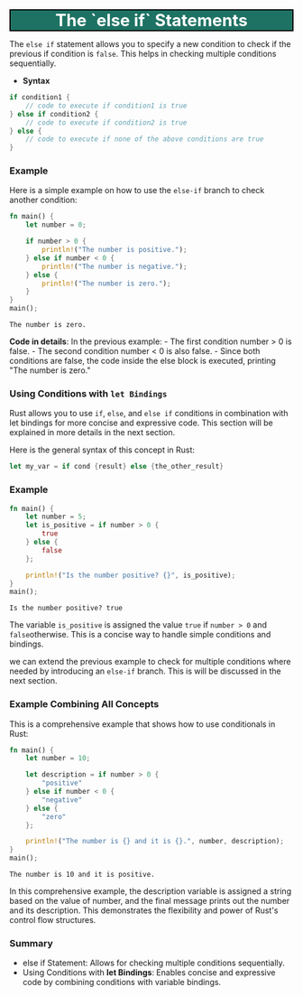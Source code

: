 <div style="text-align:center;font-size:22pt; font-weight:bold;color:white;border:solid black 1.5pt;background-color:#1e7263;">
   The `else if` Statements
</div>

The `else if` statement allows you to specify a new condition to check if the previous if condition is `false`. This helps in checking multiple conditions sequentially.

- **Syntax**

```rust
if condition1 {
    // code to execute if condition1 is true
} else if condition2 {
    // code to execute if condition2 is true
} else {
    // code to execute if none of the above conditions are true
}
```

### Example

Here is a simple example on how to use the `else-if` branch to check another condition:

```Rust
fn main() {
    let number = 0;

    if number > 0 {
        println!("The number is positive.");
    } else if number < 0 {
        println!("The number is negative.");
    } else {
        println!("The number is zero.");
    }
}
main();
```

    The number is zero.

**Code in details**: In the previous example: 
    - The first condition number > 0 is false.
    - The second condition number < 0 is also false.
    - Since both conditions are false, the code inside the else block is executed, printing "The number is zero."

### Using Conditions with `let Bindings`

Rust allows you to use `if`, `else`, and `else if` conditions in combination with let bindings for more concise and expressive code. This section will be explained in more details in the next section.

Here is the general syntax of this concept in Rust:

```rust
let my_var = if cond {result} else {the_other_result} 
```

### Example

```Rust
fn main() {
    let number = 5;
    let is_positive = if number > 0 {
        true
    } else {
        false
    };

    println!("Is the number positive? {}", is_positive);
}
main();
```

    Is the number positive? true

The variable `is_positive` is assigned the value `true` if `number > 0` and `false`otherwise. This is a concise way to handle simple conditions and bindings.

we can extend the previous example to check for multiple conditions where needed by introducing an `else-if` branch. This is will be discussed in the next section. 

### Example Combining All Concepts

This is a comprehensive example that shows how to use conditionals in Rust: 

```Rust
fn main() {
    let number = 10;

    let description = if number > 0 {
        "positive"
    } else if number < 0 {
        "negative"
    } else {
        "zero"
    };

    println!("The number is {} and it is {}.", number, description);
}
main();
```

    The number is 10 and it is positive.

In this comprehensive example, the description variable is assigned a string based on the value of number, and the final message prints out the number and its description. This demonstrates the flexibility and power of Rust's control flow structures.

### Summary

- else if Statement: Allows for checking multiple conditions sequentially.
- Using Conditions with **let Bindings**: Enables concise and expressive code by combining conditions with variable bindings.
